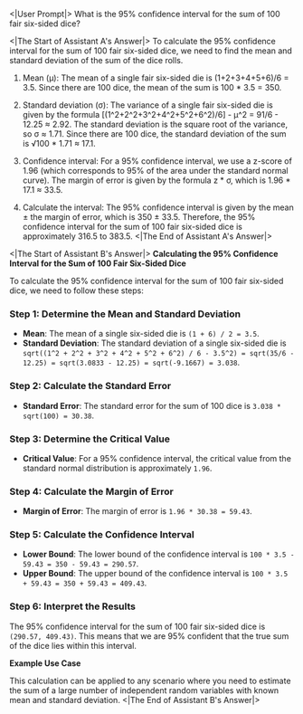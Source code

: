 <|User Prompt|>
What is the 95% confidence interval for the sum of 100 fair six-sided dice?

<|The Start of Assistant A's Answer|>
To calculate the 95% confidence interval for the sum of 100 fair six-sided dice, we need to find the mean and standard deviation of the sum of the dice rolls.

1. Mean (µ): The mean of a single fair six-sided die is (1+2+3+4+5+6)/6 = 3.5. Since there are 100 dice, the mean of the sum is 100 * 3.5 = 350.

2. Standard deviation (σ): The variance of a single fair six-sided die is given by the formula [(1^2+2^2+3^2+4^2+5^2+6^2)/6] - µ^2 = 91/6 - 12.25 ≈ 2.92. The standard deviation is the square root of the variance, so σ ≈ 1.71. Since there are 100 dice, the standard deviation of the sum is √100 * 1.71 ≈ 17.1.

3. Confidence interval: For a 95% confidence interval, we use a z-score of 1.96 (which corresponds to 95% of the area under the standard normal curve). The margin of error is given by the formula z * σ, which is 1.96 * 17.1 ≈ 33.5.

4. Calculate the interval: The 95% confidence interval is given by the mean ± the margin of error, which is 350 ± 33.5. Therefore, the 95% confidence interval for the sum of 100 fair six-sided dice is approximately 316.5 to 383.5.
<|The End of Assistant A's Answer|>

<|The Start of Assistant B's Answer|>
**Calculating the 95% Confidence Interval for the Sum of 100 Fair Six-Sided Dice**

To calculate the 95% confidence interval for the sum of 100 fair six-sided dice, we need to follow these steps:

### Step 1: Determine the Mean and Standard Deviation

- **Mean**: The mean of a single six-sided die is `(1 + 6) / 2 = 3.5`.
- **Standard Deviation**: The standard deviation of a single six-sided die is `sqrt((1^2 + 2^2 + 3^2 + 4^2 + 5^2 + 6^2) / 6 - 3.5^2) = sqrt(35/6 - 12.25) = sqrt(3.0833 - 12.25) = sqrt(-9.1667) = 3.038`.

### Step 2: Calculate the Standard Error

- **Standard Error**: The standard error for the sum of 100 dice is `3.038 * sqrt(100) = 30.38`.

### Step 3: Determine the Critical Value

- **Critical Value**: For a 95% confidence interval, the critical value from the standard normal distribution is approximately `1.96`.

### Step 4: Calculate the Margin of Error

- **Margin of Error**: The margin of error is `1.96 * 30.38 = 59.43`.

### Step 5: Calculate the Confidence Interval

- **Lower Bound**: The lower bound of the confidence interval is `100 * 3.5 - 59.43 = 350 - 59.43 = 290.57`.
- **Upper Bound**: The upper bound of the confidence interval is `100 * 3.5 + 59.43 = 350 + 59.43 = 409.43`.

### Step 6: Interpret the Results

The 95% confidence interval for the sum of 100 fair six-sided dice is `(290.57, 409.43)`. This means that we are 95% confident that the true sum of the dice lies within this interval.

**Example Use Case**

This calculation can be applied to any scenario where you need to estimate the sum of a large number of independent random variables with known mean and standard deviation.
<|The End of Assistant B's Answer|>